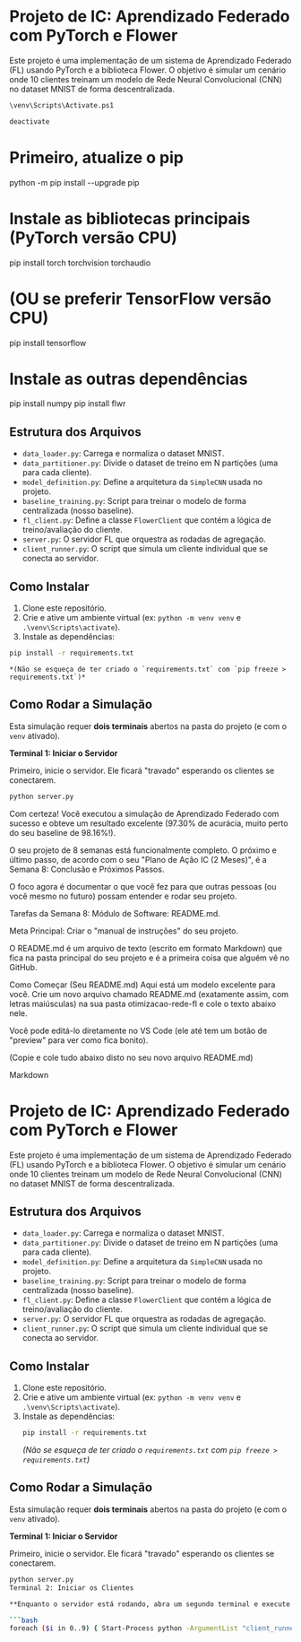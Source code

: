 # Projeto de IC: Aprendizado Federado com PyTorch e Flower

Este projeto é uma implementação de um sistema de Aprendizado Federado (FL) usando PyTorch e a biblioteca Flower. O objetivo é simular um cenário onde 10 clientes treinam um modelo de Rede Neural Convolucional (CNN) no dataset MNIST de forma descentralizada.

```bash
\venv\Scripts\Activate.ps1
```

```bash
deactivate
```

# Primeiro, atualize o pip
python -m pip install --upgrade pip

# Instale as bibliotecas principais (PyTorch versão CPU)
pip install torch torchvision torchaudio

# (OU se preferir TensorFlow versão CPU)
pip install tensorflow

# Instale as outras dependências
pip install numpy
pip install flwr


## Estrutura dos Arquivos

* `data_loader.py`: Carrega e normaliza o dataset MNIST.
* `data_partitioner.py`: Divide o dataset de treino em N partições (uma para cada cliente).
* `model_definition.py`: Define a arquitetura da `SimpleCNN` usada no projeto.
* `baseline_training.py`: Script para treinar o modelo de forma centralizada (nosso baseline).
* `fl_client.py`: Define a classe `FlowerClient` que contém a lógica de treino/avaliação do cliente.
* `server.py`: O servidor FL que orquestra as rodadas de agregação.
* `client_runner.py`: O script que simula um cliente individual que se conecta ao servidor.

## Como Instalar

1.  Clone este repositório.
2.  Crie e ative um ambiente virtual (ex: `python -m venv venv` e `.\venv\Scripts\activate`).
3.  Instale as dependências:

```bash
pip install -r requirements.txt
```

    *(Não se esqueça de ter criado o `requirements.txt` com `pip freeze > requirements.txt`)*

## Como Rodar a Simulação

Esta simulação requer **dois terminais** abertos na pasta do projeto (e com o `venv` ativado).

**Terminal 1: Iniciar o Servidor**

Primeiro, inicie o servidor. Ele ficará "travado" esperando os clientes se conectarem.

```bash
python server.py
```

Com certeza! Você executou a simulação de Aprendizado Federado com sucesso e obteve um resultado excelente (97.30% de acurácia, muito perto do seu baseline de 98.16%!).

O seu projeto de 8 semanas está funcionalmente completo. O próximo e último passo, de acordo com o seu "Plano de Ação IC (2 Meses)", é a Semana 8: Conclusão e Próximos Passos.

O foco agora é documentar o que você fez para que outras pessoas (ou você mesmo no futuro) possam entender e rodar seu projeto.

Tarefas da Semana 8:
Módulo de Software: README.md.

Meta Principal: Criar o "manual de instruções" do seu projeto.

O README.md é um arquivo de texto (escrito em formato Markdown) que fica na pasta principal do seu projeto e é a primeira coisa que alguém vê no GitHub.

Como Começar (Seu README.md)
Aqui está um modelo excelente para você. Crie um novo arquivo chamado README.md (exatamente assim, com letras maiúsculas) na sua pasta otimizacao-rede-fl e cole o texto abaixo nele.

Você pode editá-lo diretamente no VS Code (ele até tem um botão de "preview" para ver como fica bonito).

(Copie e cole tudo abaixo disto no seu novo arquivo README.md)

Markdown

# Projeto de IC: Aprendizado Federado com PyTorch e Flower

Este projeto é uma implementação de um sistema de Aprendizado Federado (FL) usando PyTorch e a biblioteca Flower. O objetivo é simular um cenário onde 10 clientes treinam um modelo de Rede Neural Convolucional (CNN) no dataset MNIST de forma descentralizada.

## Estrutura dos Arquivos

* `data_loader.py`: Carrega e normaliza o dataset MNIST.
* `data_partitioner.py`: Divide o dataset de treino em N partições (uma para cada cliente).
* `model_definition.py`: Define a arquitetura da `SimpleCNN` usada no projeto.
* `baseline_training.py`: Script para treinar o modelo de forma centralizada (nosso baseline).
* `fl_client.py`: Define a classe `FlowerClient` que contém a lógica de treino/avaliação do cliente.
* `server.py`: O servidor FL que orquestra as rodadas de agregação.
* `client_runner.py`: O script que simula um cliente individual que se conecta ao servidor.

## Como Instalar

1.  Clone este repositório.
2.  Crie e ative um ambiente virtual (ex: `python -m venv venv` e `.\venv\Scripts\activate`).
3.  Instale as dependências:
    ```bash
    pip install -r requirements.txt
    ```
    *(Não se esqueça de ter criado o `requirements.txt` com `pip freeze > requirements.txt`)*

## Como Rodar a Simulação

Esta simulação requer **dois terminais** abertos na pasta do projeto (e com o `venv` ativado).

**Terminal 1: Iniciar o Servidor**

Primeiro, inicie o servidor. Ele ficará "travado" esperando os clientes se conectarem.

```bash
python server.py
Terminal 2: Iniciar os Clientes

**Enquanto o servidor está rodando, abra um segundo terminal e execute o seguinte comando (PowerShell) para iniciar 10 clientes em paralelo:**

```bash
foreach ($i in 0..9) { Start-Process python -ArgumentList "client_runner.py $i" }
```